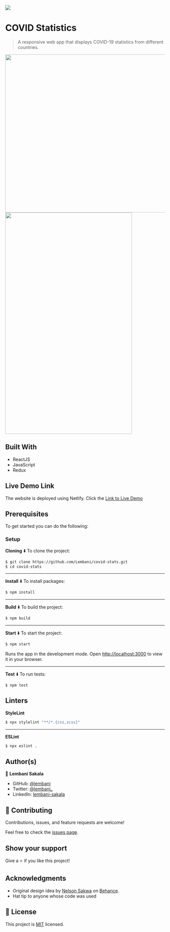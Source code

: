 ![](https://img.shields.io/badge/Microverse-blueviolet)

# COVID Statistics

> A responsive web app that displays COVID-19 statistics from different countries.


<img src="https://user-images.githubusercontent.com/30483991/175783335-b6b4a702-fa25-4605-b47e-acbbe98c45b0.png" width="800px" height="500px" />

<img src="https://user-images.githubusercontent.com/30483991/175783342-e2a6b4b4-5e86-4b86-b6d2-e8330724af02.png" width="400px" height="700px" />

## Built With

- ReactJS
- JavaScript
- Redux

## Live Demo Link

The website is deployed using Netlify.
Click the [Link to Live Demo](https://covid-stat-euro.netlify.app/)

## Prerequisites

To get started you can do the following:

### Setup

**Cloning** ⬇️
To clone the project:

```bash
$ git clone https://github.com/Lembani/covid-stats.git
$ cd covid-stats
```

<hr>

**Install** ⬇️
To install packages:

```bash
$ npm install
```

<hr>

**Build** ⬇️
To build the project:

```bash
$ npm build
```

<hr>

**Start** ⬇️
To start the project:

```bash
$ npm start
```

Runs the app in the development mode.
Open [http://localhost:3000](http://localhost:3000) to view it in your browser.

<hr>

**Test** ⬇️
To run tests:
```
$ npm test
```

## Linters

**StyleLint**
```bash
$ npx stylelint "**/*.{css,scss}"
```

<hr>

**ESLint**

```bash
$ npx eslint .
```

## Author(s)

👤 **Lembani Sakala**

- GitHub: [@lembani](https://github.com/lembani)
- Twitter: [@lembani_](https://twitter.com/lembani_)
- LinkedIn: [lembani-sakala](https://linkedin.com/in/lembani-sakala)

## 🤝 Contributing

Contributions, issues, and feature requests are welcome!

Feel free to check the [issues page](../../issues/).

## Show your support

Give a ⭐️ if you like this project!

## Acknowledgments

- Original design idea by [Nelson Sakwa](https://www.behance.net/sakwadesignstudio) on [Behance](https://www.behance.net/gallery/31579789/Ballhead-App-(Free-PSDs)).
- Hat tip to anyone whose code was used

## 📝 License

This project is [MIT](./MIT.md) licensed.
